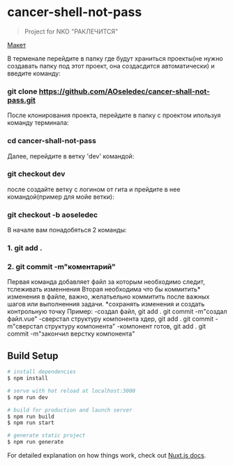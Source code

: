 # cancer-shell-not-pass

> Project for NKO &#34;РАКЛЕЧИТСЯ&#34;

[Макет](https://www.figma.com/file/BhM4jsOVCIx6cpCm6wQBQQ/РакЛечится-&#40;Copy&#41;?node-id=165%3A62)

В терменале перейдите в папку где будут храниться проекты(не нужно создавать папку под этот проект, она создасдится автоматически) и введите команду:
### git clone https://github.com/AOseledec/cancer-shall-not-pass.git
После клонирования проекта, перейдите в папку с проектом ипользуя команду терминала:
### cd cancer-shall-not-pass
Далее, перейдите в ветку 'dev' командой:
### git checkout dev
после создайте ветку с логином от гита и прейдите в нее командой(пример для мойе ветки):
### git checkout -b aoseledec

В начале вам понадобяться 2 команды:
### 1. git add .
### 2. git commit -m"коментарий"
Первая команда добавляет файл за которым необходимо следит, тслеживать изменнения
Вторая необходима что бы коммитить* изменения в файле, важно, желатьельно коммитить после важных шагов или выполненния задачи.
*сохранять изменения и создать контрольную точку
Пример: 
-создал файл, git add . git commit -m"создал файл.vue"
-сверстал структуру компонента хдер, git add . git commit -m"сверстал структуру компонента"
-компонент готов, git add . git commit -m"закончил верстку компонента"


## Build Setup

```bash
# install dependencies
$ npm install

# serve with hot reload at localhost:3000
$ npm run dev

# build for production and launch server
$ npm run build
$ npm run start

# generate static project
$ npm run generate
```

For detailed explanation on how things work, check out [Nuxt.js docs](https://nuxtjs.org).
